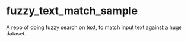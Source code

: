 # fuzzy_text_match_sample
A repo of doing fuzzy search on text, to match input text against a huge dataset.
